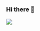 ### Hi there 👋

<!--
**pde0111/pde0111** is a ✨ _special_ ✨ repository because its `README.md` (this file) appears on your GitHub profile.

Here are some ideas to get you started:

- 🔭 I’m currently working on (주)오웬스그룹
- 🌱 I’m currently learning ...
- 👯 I’m looking to collaborate on ...
- 🤔 I’m looking for help with ...
- 💬 Ask me about ...
- 📫 How to reach me: ...
- 😄 Pronouns: ...
- ⚡ Fun fact: ...
-->
<a href="https://www.notion.so/16821e61a1b240769be159c0143f2869" target="_blank"><img src="https://img.shields.io/badge/notion-efefef?style=for-the-badge&logo=Notion&logoColor=000000"/></a>
